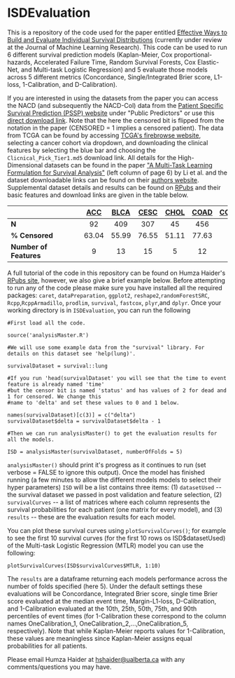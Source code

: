 # ISDEvaluation
This is a repository of the code used for the paper entitled [Effective Ways to Build and Evaluate Individual
Survival Distributions](https://arxiv.org/abs/1811.11347) (currently under review at the Journal of Machine Learning Research). This code can be used to run 6 different survival prediction models (Kaplan-Meier, Cox proportional-hazards, Accelerated Failure Time, Random Survival Forests, Cox Elastic-Net, and Multi-task Logistic Regression) and 5 evaluate those models across 5 different metrics (Concordance, Single/Integrated Brier score, L1-loss, 1-Calibration, and D-Calibration).


If you are interested in using the datasets from the paper you can access the NACD (and subsequently the NACD-Col) data from the [Patient Specific Survival Prediction (PSSP) website](http://pssp.srv.ualberta.ca) under "Public Predictors" or use this [direct download link](http://pssp.srv.ualberta.ca/system/predictors/datasets/000/000/032/original/All_Data_updated_may2011_CLEANED.csv?1350302245). Note that the here the censored bit is flipped from the notation in the paper (CENSORED = 1 implies a censored patient). The data from TCGA can be found by accessing [TCGA's firebrowse website](http://firebrowse.org/), selecting a cancer cohort via dropdown, and downloading the clinical features by selecting the blue bar and choosing the `Clicnical_Pick_Tier1.md5` download link. All details for the High-Dimensional datasets can be found in the paper ["A Multi-Task Learning Formulation for Survival Analysis"](http://dmkd.cs.vt.edu/papers/KDD16.pdf) (left column of page 6) by Li et al. and the dataset downloadable links can be found on their [authors website](http://user.it.uu.se/~liuya610/download.html). Supplemental dataset details and results can be found on [RPubs](http://rpubs.com/haiderstats/ISDEvaluationSupplement) and their basic features and download links are given in the table below.


<table class="table table-striped" style="width: auto !important; margin-left: auto; margin-right: auto;">
 <thead>
  <tr>
   <th style="text-align:left;">   </th>
   <th style="text-align:center;"> <a href = "http://gdac.broadinstitute.org/runs/stddata__2016_01_28/data/ACC/20160128/gdac.broadinstitute.org_ACC.Clinical_Pick_Tier1.Level_4.2016012800.0.0.tar.gz">ACC</a> </th>
    <th style="text-align:center;"> <a href = "http://gdac.broadinstitute.org/runs/stddata__2016_01_28/data/BLCA/20160128/gdac.broadinstitute.org_BLCA.Clinical_Pick_Tier1.Level_4.2016012800.0.0.tar.gz"> BLCA</a> </th>
   <th style="text-align:center;"> <a href = "http://gdac.broadinstitute.org/runs/stddata__2016_01_28/data/CESC/20160128/gdac.broadinstitute.org_CESC.Clinical_Pick_Tier1.Level_4.2016012800.0.0.tar.gz"> CESC</a> </th>
   <th style="text-align:center;"> <a href = "http://gdac.broadinstitute.org/runs/stddata__2016_01_28/data/CHOL/20160128/gdac.broadinstitute.org_CHOL.Clinical_Pick_Tier1.Level_4.2016012800.0.0.tar.gz"> CHOL </a></th>
   <th style="text-align:center;"> <a href = "http://gdac.broadinstitute.org/runs/stddata__2016_01_28/data/COAD/20160128/gdac.broadinstitute.org_COAD.Clinical_Pick_Tier1.Level_4.2016012800.0.0.tar.gz"> COAD </a></th>
   <th style="text-align:center;"> <a href = "http://gdac.broadinstitute.org/runs/stddata__2016_01_28/data/COADREAD/20160128/gdac.broadinstitute.org_COADREAD.Clinical_Pick_Tier1.Level_4.2016012800.0.0.tar.gz"> COADREAD</a> </th>
   <th style="text-align:center;"> <a href = "http://gdac.broadinstitute.org/runs/stddata__2016_01_28/data/ESCA/20160128/gdac.broadinstitute.org_ESCA.Clinical_Pick_Tier1.Level_4.2016012800.0.0.tar.gz"> ESCA</a> </th>
   <th style="text-align:center;"> <a href = "http://gdac.broadinstitute.org/runs/stddata__2016_01_28/data/FPPP/20160128/gdac.broadinstitute.org_FPPP.Clinical_Pick_Tier1.Level_4.2016012800.0.0.tar.gz"> FPPP</a> </th>
   <th style="text-align:center;"> <a href = "http://gdac.broadinstitute.org/runs/stddata__2016_01_28/data/HNSC/20160128/gdac.broadinstitute.org_HNSC.Clinical_Pick_Tier1.Level_4.2016012800.0.0.tar.gz"> HNSC </a></th>
   <th style="text-align:center;"> <a href = "http://gdac.broadinstitute.org/runs/stddata__2016_01_28/data/KICH/20160128/gdac.broadinstitute.org_KICH.Clinical_Pick_Tier1.Level_4.2016012800.0.0.tar.gz"> KICH</a> </th>
   <th style="text-align:center;"> <a href = "http://gdac.broadinstitute.org/runs/stddata__2016_01_28/data/KIPAN/20160128/gdac.broadinstitute.org_KIPAN.Clinical_Pick_Tier1.Level_4.2016012800.0.0.tar.gz"> KIPAN </a></th>
   <th style="text-align:center;"> <a href = "http://gdac.broadinstitute.org/runs/stddata__2016_01_28/data/KIRC/20160128/gdac.broadinstitute.org_KIRC.Clinical_Pick_Tier1.Level_4.2016012800.0.0.tar.gz"> KIRC</a> </th>
   <th style="text-align:center;"> <a href = "http://gdac.broadinstitute.org/runs/stddata__2016_01_28/data/KIRP/20160128/gdac.broadinstitute.org_KIR{.Clinical_Pick_Tier1.Level_4.2016012800.0.0.tar.gz"> KIRP</a> </th>
   <th style="text-align:center;"> <a href = "http://gdac.broadinstitute.org/runs/stddata__2016_01_28/data/LGG/20160128/gdac.broadinstitute.org_LGG.Clinical_Pick_Tier1.Level_4.2016012800.0.0.tar.gz"> LGG </a></th>
   <th style="text-align:center;"> <a href = "http://gdac.broadinstitute.org/runs/stddata__2016_01_28/data/LIHC/20160128/gdac.broadinstitute.org_LIHC.Clinical_Pick_Tier1.Level_4.2016012800.0.0.tar.gz"> LIHC </a></th>
   <th style="text-align:center;"> <a href = "http://gdac.broadinstitute.org/runs/stddata__2016_01_28/data/LUAD/20160128/gdac.broadinstitute.org_LUAD.Clinical_Pick_Tier1.Level_4.2016012800.0.0.tar.gz"> LUAD </a></th>
   <th style="text-align:center;"> <a href = "http://gdac.broadinstitute.org/runs/stddata__2016_01_28/data/LUSC/20160128/gdac.broadinstitute.org_LUSC.Clinical_Pick_Tier1.Level_4.2016012800.0.0.tar.gz"> LUSC</a> </th>
   <th style="text-align:center;"> <a href = "http://gdac.broadinstitute.org/runs/stddata__2016_01_28/data/OV/20160128/gdac.broadinstitute.org_OV.Clinical_Pick_Tier1.Level_4.2016012800.0.0.tar.gz"> OV </a></th>
   <th style="text-align:center;"> <a href = "http://gdac.broadinstitute.org/runs/stddata__2016_01_28/data/PAAD/20160128/gdac.broadinstitute.org_PAAD.Clinical_Pick_Tier1.Level_4.2016012800.0.0.tar.gz"> PAAD </a></th>
   <th style="text-align:center;"> <a href = "http://gdac.broadinstitute.org/runs/stddata__2016_01_28/data/PRAD/20160128/gdac.broadinstitute.org_PRAD.Clinical_Pick_Tier1.Level_4.2016012800.0.0.tar.gz"> PRAD</a> </th>
   <th style="text-align:center;"> <a href = "http://gdac.broadinstitute.org/runs/stddata__2016_01_28/data/SARC/20160128/gdac.broadinstitute.org_SARC.Clinical_Pick_Tier1.Level_4.2016012800.0.0.tar.gz"> SARC </a></th>
   <th style="text-align:center;"> <a href = "http://gdac.broadinstitute.org/runs/stddata__2016_01_28/data/SKCM/20160128/gdac.broadinstitute.org_SKCM.Clinical_Pick_Tier1.Level_4.2016012800.0.0.tar.gz"> SKCM</a> </th>
   <th style="text-align:center;"> <a href = "http://gdac.broadinstitute.org/runs/stddata__2016_01_28/data/STAD/20160128/gdac.broadinstitute.org_STAD.Clinical_Pick_Tier1.Level_4.2016012800.0.0.tar.gz"> STAD </a></th>
   <th style="text-align:center;"> <a href = "http://gdac.broadinstitute.org/runs/stddata__2016_01_28/data/STES/20160128/gdac.broadinstitute.org_STES.Clinical_Pick_Tier1.Level_4.2016012800.0.0.tar.gz"> STES </a></th>
   <th style="text-align:center;"> <a href = "http://gdac.broadinstitute.org/runs/stddata__2016_01_28/data/THCA/20160128/gdac.broadinstitute.org_THCA.Clinical_Pick_Tier1.Level_4.2016012800.0.0.tar.gz"> THCA </a></th>
   <th style="text-align:center;"> <a href = "http://gdac.broadinstitute.org/runs/stddata__2016_01_28/data/UCEC/20160128/gdac.broadinstitute.org_UCEC.Clinical_Pick_Tier1.Level_4.2016012800.0.0.tar.gz"> UCEC </a></th>
   <th style="text-align:center;"> <a href = "http://gdac.broadinstitute.org/runs/stddata__2016_01_28/data/UCS/20160128/gdac.broadinstitute.org_UCS.Clinical_Pick_Tier1.Level_4.2016012800.0.0.tar.gz"> UCS </a></th>
   <th style="text-align:center;"> <a href = "http://gdac.broadinstitute.org/runs/stddata__2016_01_28/data/UVM/20160128/gdac.broadinstitute.org_UVM.Clinical_Pick_Tier1.Level_4.2016012800.0.0.tar.gz"> UVM </a></th>
  </tr>
 </thead>
<tbody>
  <tr>
   <td style="text-align:left;min-width: 4cm; font-weight: bold;"> N </td>
   <td style="text-align:center;"> 92 </td>
   <td style="text-align:center;"> 409 </td>
   <td style="text-align:center;"> 307 </td>
   <td style="text-align:center;"> 45 </td>
   <td style="text-align:center;"> 456 </td>
   <td style="text-align:center;"> 626 </td>
   <td style="text-align:center;"> 185 </td>
   <td style="text-align:center;"> 38 </td>
   <td style="text-align:center;"> 526 </td>
   <td style="text-align:center;"> 112 </td>
   <td style="text-align:center;"> 939 </td>
   <td style="text-align:center;"> 537 </td>
   <td style="text-align:center;"> 290 </td>
   <td style="text-align:center;"> 513 </td>
   <td style="text-align:center;"> 376 </td>
   <td style="text-align:center;"> 513 </td>
   <td style="text-align:center;"> 498 </td>
   <td style="text-align:center;"> 576 </td>
   <td style="text-align:center;"> 185 </td>
   <td style="text-align:center;"> 499 </td>
   <td style="text-align:center;"> 261 </td>
   <td style="text-align:center;"> 460 </td>
   <td style="text-align:center;"> 436 </td>
   <td style="text-align:center;"> 621 </td>
   <td style="text-align:center;"> 503 </td>
   <td style="text-align:center;"> 546 </td>
   <td style="text-align:center;"> 57 </td>
   <td style="text-align:center;"> 80 </td>
  </tr>
  <tr>
   <td style="text-align:left;min-width: 4cm; font-weight: bold;"> % Censored </td>
   <td style="text-align:center;"> 63.04 </td>
   <td style="text-align:center;"> 55.99 </td>
   <td style="text-align:center;"> 76.55 </td>
   <td style="text-align:center;"> 51.11 </td>
   <td style="text-align:center;"> 77.63 </td>
   <td style="text-align:center;"> 79.39 </td>
   <td style="text-align:center;"> 58.38 </td>
   <td style="text-align:center;"> 81.58 </td>
   <td style="text-align:center;"> 57.6 </td>
   <td style="text-align:center;"> 89.29 </td>
   <td style="text-align:center;"> 75.19 </td>
   <td style="text-align:center;"> 67.04 </td>
   <td style="text-align:center;"> 84.83 </td>
   <td style="text-align:center;"> 75.63 </td>
   <td style="text-align:center;"> 64.89 </td>
   <td style="text-align:center;"> 64.13 </td>
   <td style="text-align:center;"> 56.83 </td>
   <td style="text-align:center;"> 40.45 </td>
   <td style="text-align:center;"> 45.95 </td>
   <td style="text-align:center;"> 98 </td>
   <td style="text-align:center;"> 62.07 </td>
   <td style="text-align:center;"> 51.96 </td>
   <td style="text-align:center;"> 61.01 </td>
   <td style="text-align:center;"> 60.23 </td>
   <td style="text-align:center;"> 96.82 </td>
   <td style="text-align:center;"> 83.33 </td>
   <td style="text-align:center;"> 38.6 </td>
   <td style="text-align:center;"> 71.25 </td>
  </tr>
  <tr>
   <td style="text-align:left;min-width: 4cm; font-weight: bold;"> Number of Features </td>
   <td style="text-align:center;"> 9 </td>
   <td style="text-align:center;"> 13 </td>
   <td style="text-align:center;"> 15 </td>
   <td style="text-align:center;"> 5 </td>
   <td style="text-align:center;"> 12 </td>
   <td style="text-align:center;"> 13 </td>
   <td style="text-align:center;"> 13 </td>
   <td style="text-align:center;"> 3 </td>
   <td style="text-align:center;"> 20 </td>
   <td style="text-align:center;"> 7 </td>
   <td style="text-align:center;"> 20 </td>
   <td style="text-align:center;"> 14 </td>
   <td style="text-align:center;"> 12 </td>
   <td style="text-align:center;"> 4 </td>
   <td style="text-align:center;"> 12 </td>
   <td style="text-align:center;"> 14 </td>
   <td style="text-align:center;"> 12 </td>
   <td style="text-align:center;"> 2 </td>
   <td style="text-align:center;"> 10 </td>
   <td style="text-align:center;"> 6 </td>
   <td style="text-align:center;"> 5 </td>
   <td style="text-align:center;"> 18 </td>
   <td style="text-align:center;"> 17 </td>
   <td style="text-align:center;"> 18 </td>
   <td style="text-align:center;"> 14 </td>
   <td style="text-align:center;"> 6 </td>
   <td style="text-align:center;"> 4 </td>
   <td style="text-align:center;"> 6 </td>
  </tr>
</tbody>
</table>



A full tutorial of the code in this repository can be found on Humza Haider's [RPubs site](http://rpubs.com/haiderstats/ISDEvaluation), however, we also give a brief example below. Before attempting to run any of the code please make sure you have installed all the required packages: `caret`, `dataPreparation`, `ggplot2`, `reshape2`,`randomForestSRC`, `Rcpp`,`RcppArmadillo`, `prodlim`, `survival`, `fastcox`, `plyr`,and `dplyr`. Once your working directory is in `ISDEvaluation`, you can run the following

```
#First load all the code.

source('analysisMaster.R')

#We will use some example data from the "survival" library. For details on this dataset see 'help(lung)'.

survivalDataset = survival::lung

#If you run 'head(survivalDataset' you will see that the time to event feature is already named 'time'
#but the censor bit is named 'status' and has values of 2 for dead and 1 for censored. We change this
#name to 'delta' and set these values to 0 and 1 below.

names(survivalDataset)[c(3)] = c("delta")
survivalDataset$delta = survivalDataset$delta - 1

#Then we can run analysisMaster() to get the evaluation results for all the models.

ISD = analysisMaster(survivalDataset, numberOfFolds = 5)
```

`analysisMaster()` should print it's progress as it continues to run (set verbose = FALSE to ignore this output). Once the model has finished running (a few minutes to allow the different models models to select their hyper parameters) `ISD` will be a list contains three items: (1) `datasetUsed` -- the survival dataset we passed in post validation and feature selection, (2) `survivalCurves` -- a list of matrices where each column represents the survival probabilities for each patient (one matrix for every model), and (3) `results` -- these are the evaluation results for each model. 



You can plot these survival curves using `plotSurvivalCurves()`; for example to see the first 10 survival curves (for the first 10 rows os ISD$datasetUsed) of the Multi-task Logistic Regression (MTLR) model you can use the following:
```
plotSurvivalCurves(ISD$survivalCurves$MTLR, 1:10)
```


The `results` are a dataframe returning each models performance across the number of folds specified (here 5). Under the default settings these evaluations will be Concordance, Integrated Brier score, single time Brier score evaluated at the median event time, Margin-L1-loss, D-Calibration, and 1-Calibration evaluated at the 10th, 25th, 50th, 75th, and 90th percentiles of event times (for 1-Calibration these correspond to the column names OneCalibration_1, OneCalibration_2,...,OneCalibration_5, respectively). Note that while Kaplan-Meier reports values for 1-Calibration, these values are meaningless since Kaplan-Meier assigns equal probabilities for all patients.

Please email Humza Haider at hshaider@ualberta.ca with any comments/questions you may have.
